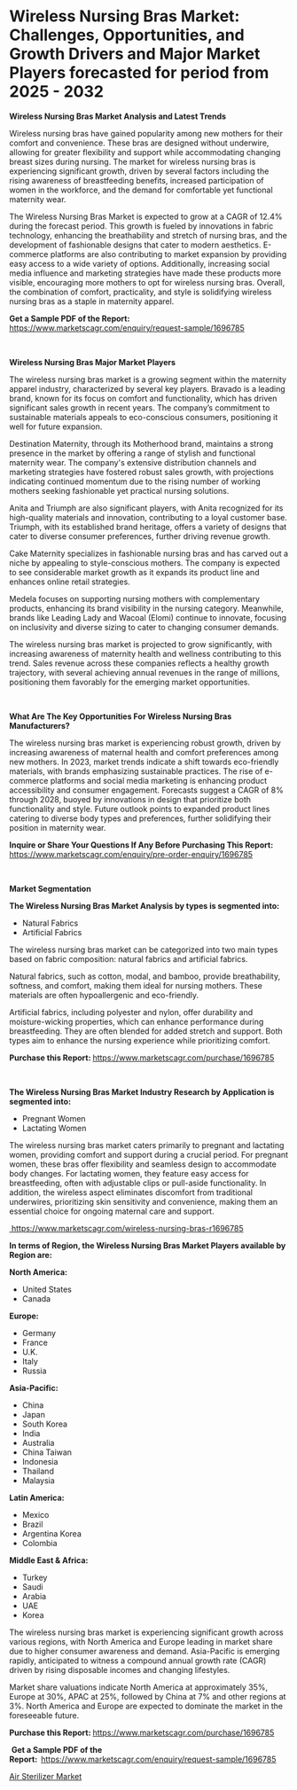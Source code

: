 <p><h1>Wireless Nursing Bras Market: Challenges, Opportunities, and Growth Drivers and Major Market Players forecasted for period from 2025 - 2032</h1></p><p><strong>Wireless Nursing Bras Market Analysis and Latest Trends</strong></p>
<p><p>Wireless nursing bras have gained popularity among new mothers for their comfort and convenience. These bras are designed without underwire, allowing for greater flexibility and support while accommodating changing breast sizes during nursing. The market for wireless nursing bras is experiencing significant growth, driven by several factors including the rising awareness of breastfeeding benefits, increased participation of women in the workforce, and the demand for comfortable yet functional maternity wear.</p><p>The Wireless Nursing Bras Market is expected to grow at a CAGR of 12.4% during the forecast period. This growth is fueled by innovations in fabric technology, enhancing the breathability and stretch of nursing bras, and the development of fashionable designs that cater to modern aesthetics. E-commerce platforms are also contributing to market expansion by providing easy access to a wide variety of options. Additionally, increasing social media influence and marketing strategies have made these products more visible, encouraging more mothers to opt for wireless nursing bras. Overall, the combination of comfort, practicality, and style is solidifying wireless nursing bras as a staple in maternity apparel.</p></p>
<p><strong>Get a Sample PDF of the Report:&nbsp;</strong> <a href="https://www.marketscagr.com/enquiry/request-sample/1696785?utm_campaign=2246&utm_medium=2&utm_source=Github&utm_content=ia&utm_term=05022025&utm_id=wireless-nursing-bras">https://www.marketscagr.com/enquiry/request-sample/1696785</a></p>
<p>&nbsp;</p>
<p><strong>Wireless Nursing Bras Major Market Players</strong></p>
<p><p>The wireless nursing bras market is a growing segment within the maternity apparel industry, characterized by several key players. Bravado is a leading brand, known for its focus on comfort and functionality, which has driven significant sales growth in recent years. The company’s commitment to sustainable materials appeals to eco-conscious consumers, positioning it well for future expansion.</p><p>Destination Maternity, through its Motherhood brand, maintains a strong presence in the market by offering a range of stylish and functional maternity wear. The company's extensive distribution channels and marketing strategies have fostered robust sales growth, with projections indicating continued momentum due to the rising number of working mothers seeking fashionable yet practical nursing solutions.</p><p>Anita and Triumph are also significant players, with Anita recognized for its high-quality materials and innovation, contributing to a loyal customer base. Triumph, with its established brand heritage, offers a variety of designs that cater to diverse consumer preferences, further driving revenue growth.</p><p>Cake Maternity specializes in fashionable nursing bras and has carved out a niche by appealing to style-conscious mothers. The company is expected to see considerable market growth as it expands its product line and enhances online retail strategies.</p><p>Medela focuses on supporting nursing mothers with complementary products, enhancing its brand visibility in the nursing category. Meanwhile, brands like Leading Lady and Wacoal (Elomi) continue to innovate, focusing on inclusivity and diverse sizing to cater to changing consumer demands.</p><p>The wireless nursing bras market is projected to grow significantly, with increasing awareness of maternity health and wellness contributing to this trend. Sales revenue across these companies reflects a healthy growth trajectory, with several achieving annual revenues in the range of millions, positioning them favorably for the emerging market opportunities.</p></p>
<p>&nbsp;</p>
<p><strong>What Are The Key Opportunities For Wireless Nursing Bras Manufacturers?</strong></p>
<p><p>The wireless nursing bras market is experiencing robust growth, driven by increasing awareness of maternal health and comfort preferences among new mothers. In 2023, market trends indicate a shift towards eco-friendly materials, with brands emphasizing sustainable practices. The rise of e-commerce platforms and social media marketing is enhancing product accessibility and consumer engagement. Forecasts suggest a CAGR of 8% through 2028, buoyed by innovations in design that prioritize both functionality and style. Future outlook points to expanded product lines catering to diverse body types and preferences, further solidifying their position in maternity wear.</p></p>
<p><strong>Inquire or Share Your Questions If Any Before Purchasing This Report:</strong> <a href="https://www.marketscagr.com/enquiry/pre-order-enquiry/1696785?utm_campaign=2246&utm_medium=2&utm_source=Github&utm_content=ia&utm_term=05022025&utm_id=wireless-nursing-bras">https://www.marketscagr.com/enquiry/pre-order-enquiry/1696785</a></p>
<p>&nbsp;</p>
<p><strong>Market Segmentation</strong></p>
<p><strong>The Wireless Nursing Bras Market Analysis by types is segmented into:</strong></p>
<p><ul><li>Natural Fabrics</li><li>Artificial Fabrics</li></ul></p>
<p><p>The wireless nursing bras market can be categorized into two main types based on fabric composition: natural fabrics and artificial fabrics. </p><p>Natural fabrics, such as cotton, modal, and bamboo, provide breathability, softness, and comfort, making them ideal for nursing mothers. These materials are often hypoallergenic and eco-friendly. </p><p>Artificial fabrics, including polyester and nylon, offer durability and moisture-wicking properties, which can enhance performance during breastfeeding. They are often blended for added stretch and support. Both types aim to enhance the nursing experience while prioritizing comfort.</p></p>
<p><strong>Purchase this Report:&nbsp;</strong><a href="https://www.marketscagr.com/purchase/1696785?utm_campaign=2246&utm_medium=2&utm_source=Github&utm_content=ia&utm_term=05022025&utm_id=wireless-nursing-bras">https://www.marketscagr.com/purchase/1696785</a></p>
<p>&nbsp;</p>
<p><strong>The Wireless Nursing Bras Market Industry Research by Application is segmented into:</strong></p>
<p><ul><li>Pregnant Women</li><li>Lactating Women</li></ul></p>
<p><p>The wireless nursing bras market caters primarily to pregnant and lactating women, providing comfort and support during a crucial period. For pregnant women, these bras offer flexibility and seamless design to accommodate body changes. For lactating women, they feature easy access for breastfeeding, often with adjustable clips or pull-aside functionality. In addition, the wireless aspect eliminates discomfort from traditional underwires, prioritizing skin sensitivity and convenience, making them an essential choice for ongoing maternal care and support.</p></p>
<p><a href="https://www.marketscagr.com/wireless-nursing-bras-r1696785?utm_campaign=2246&utm_medium=2&utm_source=Github&utm_content=ia&utm_term=05022025&utm_id=wireless-nursing-bras">&nbsp;https://www.marketscagr.com/wireless-nursing-bras-r1696785</a></p>
<p><strong>In terms of Region, the Wireless Nursing Bras Market Players available by Region are:</strong></p>
<p>
    <p> <strong> North America: </strong>
        <ul>
            <li>United States</li>
            <li>Canada</li>
        </ul>
        </p> 
    <p> <strong> Europe: </strong>
        <ul>
            <li>Germany</li>
            <li>France</li>
            <li>U.K.</li>
            <li>Italy</li>
            <li>Russia</li>
        </ul>
        </p> 
    <p> <strong> Asia-Pacific: </strong>
        <ul>
            <li>China</li>
            <li>Japan</li>
            <li>South Korea</li>
            <li>India</li>
            <li>Australia</li>
            <li>China Taiwan</li>
            <li>Indonesia</li>
            <li>Thailand</li>
            <li>Malaysia</li>
        </ul>
        </p> 
    <p> <strong> Latin America: </strong>
        <ul>
            <li>Mexico</li>
            <li>Brazil</li>
            <li>Argentina Korea</li>
            <li>Colombia</li>
        </ul>
        </p> 
    <p> <strong> Middle East & Africa: </strong>
        <ul>
            <li>Turkey</li>
            <li>Saudi</li>
            <li>Arabia</li>
            <li>UAE</li>
            <li>Korea</li>
        </ul>
    </p>
    </p>
<p><p>The wireless nursing bras market is experiencing significant growth across various regions, with North America and Europe leading in market share due to higher consumer awareness and demand. Asia-Pacific is emerging rapidly, anticipated to witness a compound annual growth rate (CAGR) driven by rising disposable incomes and changing lifestyles. </p><p>Market share valuations indicate North America at approximately 35%, Europe at 30%, APAC at 25%, followed by China at 7% and other regions at 3%. North America and Europe are expected to dominate the market in the foreseeable future.</p></p>
<p><strong>Purchase this Report: </strong><a href="https://www.marketscagr.com/purchase/1696785?utm_campaign=2246&utm_medium=2&utm_source=Github&utm_content=ia&utm_term=05022025&utm_id=wireless-nursing-bras">https://www.marketscagr.com/purchase/1696785</a></p>
<p>&nbsp;<strong>Get a Sample PDF of the Report:&nbsp;&nbsp;</strong><a href="https://www.marketscagr.com/enquiry/request-sample/1696785?utm_campaign=2246&utm_medium=2&utm_source=Github&utm_content=ia&utm_term=05022025&utm_id=wireless-nursing-bras">https://www.marketscagr.com/enquiry/request-sample/1696785</a></p>
<p><strong></strong></p>
<p><p><a href="https://github.com/skerretflossie9297/Market-Research-Report-List-1/blob/main/air-sterilizer-market.md?utm_campaign=2246&utm_medium=2&utm_source=Github&utm_content=ia&utm_term=05022025&utm_id=wireless-nursing-bras">Air Sterilizer Market</a></p></p>